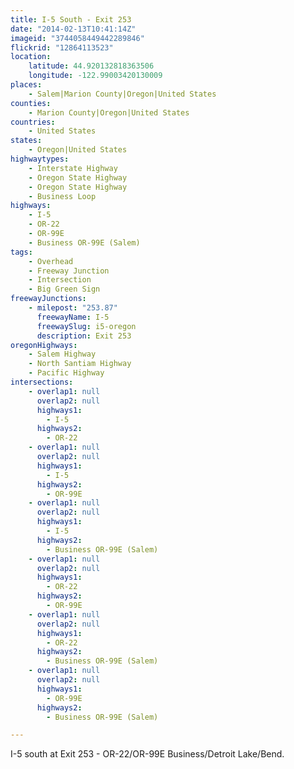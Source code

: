 ```yaml
---
title: I-5 South - Exit 253
date: "2014-02-13T10:41:14Z"
imageid: "3744058449442289846"
flickrid: "12864113523"
location:
    latitude: 44.920132818363506
    longitude: -122.99003420130009
places:
    - Salem|Marion County|Oregon|United States
counties:
    - Marion County|Oregon|United States
countries:
    - United States
states:
    - Oregon|United States
highwaytypes:
    - Interstate Highway
    - Oregon State Highway
    - Oregon State Highway
    - Business Loop
highways:
    - I-5
    - OR-22
    - OR-99E
    - Business OR-99E (Salem)
tags:
    - Overhead
    - Freeway Junction
    - Intersection
    - Big Green Sign
freewayJunctions:
    - milepost: "253.87"
      freewayName: I-5
      freewaySlug: i5-oregon
      description: Exit 253
oregonHighways:
    - Salem Highway
    - North Santiam Highway
    - Pacific Highway
intersections:
    - overlap1: null
      overlap2: null
      highways1:
        - I-5
      highways2:
        - OR-22
    - overlap1: null
      overlap2: null
      highways1:
        - I-5
      highways2:
        - OR-99E
    - overlap1: null
      overlap2: null
      highways1:
        - I-5
      highways2:
        - Business OR-99E (Salem)
    - overlap1: null
      overlap2: null
      highways1:
        - OR-22
      highways2:
        - OR-99E
    - overlap1: null
      overlap2: null
      highways1:
        - OR-22
      highways2:
        - Business OR-99E (Salem)
    - overlap1: null
      overlap2: null
      highways1:
        - OR-99E
      highways2:
        - Business OR-99E (Salem)

---
```

I-5 south at Exit 253 - OR-22/OR-99E Business/Detroit Lake/Bend.